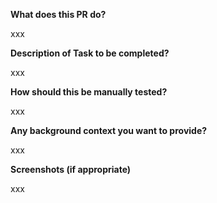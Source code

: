**What does this PR do?**

xxx

**Description of Task to be completed?**

xxx

**How should this be manually tested?**

xxx

**Any background context you want to provide?**

xxx

**Screenshots (if appropriate)**

xxx
